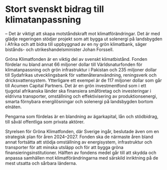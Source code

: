 # Stort svenskt bidrag till klimatanpassning

– Det är viktigt att skapa motståndskraft mot klimatförändringar. Det är med glädje regeringen stödjer projekt som att bygga ut solenergi på landsbygden i Afrika och att bidra till uppbyggnad av en ny grön klimatbank, säger bistånds\- och utrikeshandelsminister Johan Forssell.

Gröna Klimatfonden är en viktig del av svenskt klimatbistånd. Fonden fördelar nu bland annat 66 miljoner dollar till Världsnaturfonden för klimatanpassning och grön infrastruktur i Pakistan och 235 miljoner dollar till Sydafrikas utvecklingsbank för vattenåteranvändning, reningsverk och dricksvattensystem. Ytterligare ett exempel är de 117 miljoner dollar som går till Acumen Capital Partners. Det är en grön investmentfond som i ett tjugotal afrikanska länder ska finansiera småföretag och investeringar i eldrivna transporter, omställning och effektivisering av produktionsenergi, smarta förnybara energilösningar och solenergi på landsbygden bortom elnäten.

Pengarna som fördelas är en blandning av ägarkapital, lån och stödbidrag, till såväl offentliga som privata aktörer.

Styrelsen för Gröna Klimatfonden, där Sverige ingår, beslutade även om en strategisk plan för åren 2024–2027\. Fonden ska de närmaste åren bland annat fortsätta att stödja omställning av energisystem, infrastruktur och transporter för att minska utsläpp och för att bygga gröna finansieringsinstitutioner. Hälften av fondens medel går till att skydda och anpassa samhällen mot klimatförändringarna med särskild inriktning på de mest utsatta och sårbara länderna.
